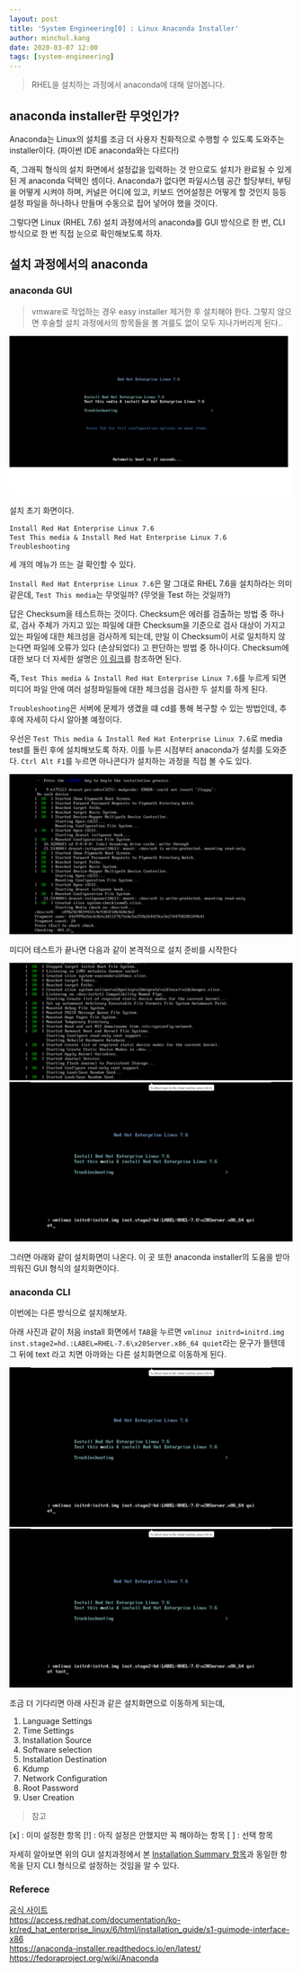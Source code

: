 ```yaml
---
layout: post
title: 'System Engineering[0] : Linux Anaconda Installer'
author: minchul.kang
date: 2020-03-07 12:00
tags: [system-engineering]
---
```


> RHEL을 설치하는 과정에서 anaconda에 대해 알아봅니다.

## anaconda installer란 무엇인가?

Anaconda는 Linux의 설치를 조금 더 사용자 친화적으로 수행할 수 있도록 도와주는 installer이다.
(파이썬 IDE anaconda와는 다르다!)

즉, 그래픽 형식의 설치 화면에서 설정값을 입력하는 것 만으로도 설치가 완료될 수 있게 된 게 anaconda 덕택인 셈이다. Anaconda가 없다면 파일시스템 공간 할당부터, 부팅을 어떻게 시켜야 하며, 커널은 어디에 있고,
키보드 언어설정은 어떻게 할 것인지 등등 설정 파일을 하나하나 만들며 수동으로 집어 넣어야 했을 것이다. 

그렇다면 Linux (RHEL 7.6) 설치 과정에서의 anaconda를 GUI 방식으로 한 번, CLI 방식으로 한 번 직접 눈으로 확인해보도록 하자.

## 설치 과정에서의 anaconda

### anaconda GUI

> vmware로 작업하는 경우 easy installer 제거한 후 설치해야 한다. 그렇지 않으면 후술할 설치 과정에서의 항목들을 볼 겨를도 없이 모두 지나가버리게 된다..

![설치 초기 화면](/files/se0-1.png)

설치 초기 화면이다. 

```
Install Red Hat Enterprise Linux 7.6  
Test This media & Install Red Hat Enterprise Linux 7.6
Troubleshooting
```
세 개의 메뉴가 뜨는 걸 확인할 수 있다.

`Install Red Hat Enterprise Linux 7.6`은 말 그대로 RHEL 7.6을 설치하라는 의미 같은데,
`Test This media`는 무엇일까? (무엇을 Test 하는 것일까?)

답은 Checksum을 테스트하는 것이다. Checksum은 에러를 검출하는 방법 중 하나로, 검사 주체가 가지고 있는 파일에 대한 Checksum을 기준으로 검사 대상이 가지고 있는 파일에 대한 체크섬을 검사하게 되는데, 만일 이 Checksum이 서로 일치하지 않는다면 파일에 오류가 있다 (손상되었다) 고 판단하는 방법 중 하나이다. Checksum에 대한 보다 더 자세한 설명은 [이 링크](https://ko.wikipedia.org/wiki/%EC%B2%B4%ED%81%AC%EC%84%AC)를 참조하면 된다.

즉, `Test This media & Install Red Hat Enterprise Linux 7.6`를 누르게 되면 미디어 파일 안에 여러 설정파일들에 대한 체크섬을 검사한 두 설치를 하게 된다.

`Troubleshooting`은 서버에 문제가 생겼을 떄 cd를 통해 복구할 수 있는 방법인데, 추후에 자세히 다시 알아볼 예정이다.

우선은 `Test This media & Install Red Hat Enterprise Linux 7.6`로 media test를 돌린 후에 설치해보도록 하자. 이를 누른 시점부터 anaconda가 설치를 도와준다. `Ctrl Alt F1`를 누르면 아나콘다가 설치하는 과정을 직접 볼 수도 있다.

![Checking 중이라고 하단에 표시된다](/files/se0-3.png)

미디어 테스트가 끝나면 다음과 같이 본격적으로 설치 준비를 시작한다

![Ctrl Alt F1](/files/se0-4.png)
![하단에 anaconda라고 표시된다](/files/se0-5.png)

그러면 아래와 같이 설치화면이 나온다. 이 곳 또한 anaconda installer의 도움을 받아 띄워진 GUI 형식의 설치화면이다. 

### anaconda CLI

이번에는 다른 방식으로 설치해보자.

아래 사진과 같이 처음 install 화면에서 `TAB`을 누르면 `vmlinuz initrd=initrd.img inst.stage2=hd.:LABEL=RHEL-7.6\x20Server.x86_64 quiet`라는 문구가 뜰텐데 그 뒤에 text 라고 치면 아까와는 다른 설치화면으로 이동하게 된다.

![Ctrl Alt F1](/files/se0-5.png)
![Ctrl Alt F1](/files/se0-6.png)

조금 더 기다리면 아래 사진과 같은 설치화면으로 이동하게 되는데, 

1. Language Settings
2. Time Settings
3. Installation Source
4. Software selection
5. Installation Destination
6. Kdump
7. Network Configuration
8. Root Password
9. User Creation

> 참고

[x] : 이미 설정한 항목
[!] : 아직 설정은 안했지만 꼭 해야하는 항목
[ ] : 선택 항목

자세히 알아보면 위의 GUI 설치과정에서 본 [Installation Summary 항목](https://kangtegong.github.io/2020/03/07/installation-summary/)과 동일한 항목을 단지 CLI 형식으로 설정하는 것임을 알 수 있다.


### Referece
[공식 사이트](https://fedoraproject.org/wiki/Anaconda)   
https://access.redhat.com/documentation/ko-kr/red_hat_enterprise_linux/6/html/installation_guide/s1-guimode-interface-x86   
https://anaconda-installer.readthedocs.io/en/latest/  
https://fedoraproject.org/wiki/Anaconda